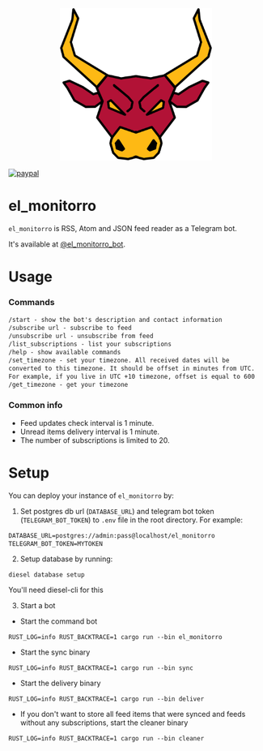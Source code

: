 <p align="center"><img src="el_monitorro_logo.png" alt="el_monitorro" height="300px"></p>

[![paypal](https://www.paypalobjects.com/en_US/i/btn/btn_donateCC_LG.gif)](https://paypal.me/ayrat555)

# el_monitorro

`el_monitorro` is RSS, Atom and JSON feed reader as a Telegram bot.

It's available at [@el_monitorro_bot](https://t.me/el_monitorro_bot).

# Usage

### Commands

```
/start - show the bot's description and contact information
/subscribe url - subscribe to feed
/unsubscribe url - unsubscribe from feed
/list_subscriptions - list your subscriptions
/help - show available commands
/set_timezone - set your timezone. All received dates will be converted to this timezone. It should be offset in minutes from UTC. For example, if you live in UTC +10 timezone, offset is equal to 600
/get_timezone - get your timezone
```

### Common info

- Feed updates check interval is 1 minute.
- Unread items delivery interval is 1 minute.
- The number of subscriptions is limited to 20.

# Setup

You can deploy your instance of `el_monitorro` by:

1. Set postgres db url (`DATABASE_URL`) and telegram bot token (`TELEGRAM_BOT_TOKEN`) to `.env` file in the root directory. For example:

```
DATABASE_URL=postgres://admin:pass@localhost/el_monitorro
TELEGRAM_BOT_TOKEN=MYTOKEN
```

2. Setup database by running:

```
diesel database setup
```

You'll need diesel-cli for this

3. Start a bot

- Start the command bot

```
RUST_LOG=info RUST_BACKTRACE=1 cargo run --bin el_monitorro
```
- Start the sync binary

```
RUST_LOG=info RUST_BACKTRACE=1 cargo run --bin sync
```

- Start the delivery binary

```
RUST_LOG=info RUST_BACKTRACE=1 cargo run --bin deliver
```

- If you don't want to store all feed items that were synced and feeds without any subscriptions, start the cleaner binary

```
RUST_LOG=info RUST_BACKTRACE=1 cargo run --bin cleaner
```
